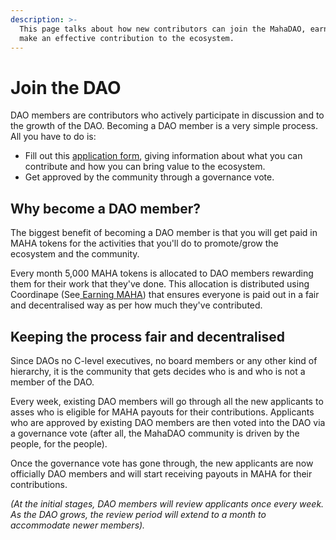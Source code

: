 ```yaml
---
description: >-
  This page talks about how new contributors can join the MahaDAO, earn MAHA and
  make an effective contribution to the ecosystem.
---
```


# Join the DAO

DAO members are contributors who actively participate in discussion and to the growth of the DAO. Becoming a DAO member is a very simple process. All you have to do is:

* Fill out this [application form](https://form.typeform.com/to/ac01nSJG), giving information about what you can contribute and how you can bring value to the ecosystem.
* Get approved by the community through a governance vote.

## Why become a DAO member?

The biggest benefit of becoming a DAO member is that you will get paid in MAHA tokens for the activities that you'll do to promote/grow the ecosystem and the community.

Every month 5,000 MAHA tokens is allocated to DAO members rewarding them for their work that they've done. This allocation is distributed using Coordinape \(See[ Earning MAHA](the-maha-token/getting-paid-in-maha.md)\)  that ensures everyone is paid out in a fair and decentralised way as per how much they've contributed. 

## Keeping the process fair and decentralised

Since DAOs no C-level executives, no board members or any other kind of hierarchy, it is the community that gets decides who is and who is not a member of the DAO.

Every week, existing DAO members will go through all the new applicants to asses who is eligible for MAHA payouts for their contributions. Applicants who are approved by existing DAO members are then voted into the DAO via a governance vote \(after all, the MahaDAO community is driven by the people, for the people\).

Once the governance vote has gone through, the new applicants are now officially DAO members and will start receiving payouts in MAHA for their contributions.

_\(At the initial stages, DAO members will review applicants once every week. As the DAO grows, the review period will extend to a month to accommodate newer members\)._

